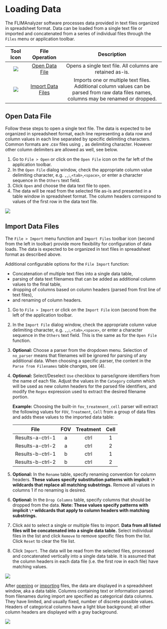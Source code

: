 # Loading Data

The FLIMAnalyzer software processes data provided in text files organized in spreadsheet format. Data can be loaded from a single text file or imported and concatenated from a series of individual files through the `Files` menu or application toolbar. 

| Tool Icon |  File Operation | Description |
|:---------:|:---------------:|:-----------:|
|![](/images/files/open.png)  | [Open Data File](#open-data-file) | Opens a single text file. All columns are retained as-is. |
|![](/images/files/import.png)  | [Import Data Files](#import-data-files) | Imports one or multiple text files. Additional column values can be<br> parsed from raw data files names, columns may be renamed or dropped. |

## Open Data File

Follow these steps to open a single text file. The data is expected to be organized in spreadsheet format, each line representing a data row and column values in each line separated by specific delimiting characters. Common formats are .csv files using `,` as delimiting character.  However other column delimiters are allowed as well, see below.

1. Go to `File > Open` or click on the `Open File` icon on the far left of the application toolbar.
2. In the `Open File` dialog window, check the appropriate column value delimiting character, e.g.  `,`,`;`,`<tab>`,`<space>`, or enter a character sequence in the `Others` text field.
3. Click `Open` and choose the data text file to open.
4. The data will be read from the selected file as-is and presented in a table window in spreadsheet format. The column headers correspond to values of the first row in the data text file. 

![](/images/files/open-dlg.png)

## Import Data Files

The `File > Import` menu function and `Import Files` toolbar icon (second from the left in toolbar) provide more flexibility for configuration of data loads. The data is expected to be organized in text files in spreadsheet format as described above. 

Additional configurable options for the `File Import` function:

* Concatenation of multiple text files into a single data table, 
* parsing of data text filenames that can be added as additional column values to the final table,
* dropping of columns based on column headers (parsed from first line of text files),
* and renaming of column headers.

1. Go to `File > Import` or click on the `Import File` icon (second from the left of the application toolbar.
2. In the `Import File` dialog window, check the appropriate column value delimiting character, e.g.  `,`,`;`,`<tab>`,`<space>`, or enter a character sequence in the `Others` text field. This is the same as for the `Open File` function.
3. **Optional:** Choose a parser from the dropdown menu.  Selection of `no_parser` means that filenames will be ignored for parsing of any additional data. When choosing a specific parser, the content in the `Parse from Filenames` table changes, see (4).
4. **Optional:** Select/Deselect `Use` checkbox to parse/ignore identifiers from the name of each file. Adjust the values in the `Category` column which will be used as new column headers for the parsed file identifiers, and modify the `Regex` expression used to extract the desired filename portion. 

    **Example:** Choosing the built-in `fov_treatmnent_cell` parser will extract the following values for `FOV`, `Treatment`, `Cell` from a group of data files and adds these values to the imported data table:

    | File | FOV | Treatment | Cell |
    |:----:|:---:|:---------:|:----:|
    | Results-a-ctrl-1 | a | ctrl | 1 |
    | Results-a-ctrl-2 | a | ctrl | 2 |
    | Results-b-ctrl-1 | b | ctrl | 1 |
    | Results-b-ctrl-2 | b | ctrl | 2 |

5. **Optional:** In the `Rename` table, specify renaming convention for column headers. **These values specify substitution patterns with implicit `\*` wildcards that replace all matching substrings.** Remove all values in columns 1 if no renaming is desired.
6. **Optional:** In the `Drop Columns` table, specify columns that should be dropped from the data. **Note: These values specify patterns with implicit `\*` wildcards that apply to column headers with matching substrings.**

8. Click `Add` to select a single or multiple files to import. **Data from all listed files will be concatenated into a single data table.** Select indiividual files in the list and click `Remove` to remove specific files from the list. Click `Reset` to clear the file list.
8. Click `Import`. The data will be read from the selected files, processed and concatenated vertically into a single data table. It is assumed that the column headers in each data file (i.e. the first row in each file) have matching values. 

![](/images/files/import-dlg.png)

After [opening](#open-data-file) or [importing](#import-data-files) files, the data are displayed in a spreadsheet window, aka a data table. Columns containing text or information parsed from filenames during import are specified as categorical data columns. They have limited, and usually fixed, number of discrete possible values. Headers of categorical columns have a light blue background; all other column headers are displayed with a gray background.

![](/images/data/dataframe.png)